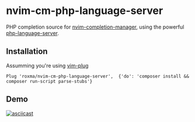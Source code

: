 # nvim-cm-php-language-server

PHP completion source for
[nvim-completion-manager](https://github.com/roxma/nvim-completion-manager),
using the powerful
[php-language-server](https://github.com/felixfbecker/php-language-server).


## Installation

Assumming you're using [vim-plug](https://github.com/junegunn/vim-plug)

```vim
Plug 'roxma/nvim-cm-php-language-server',  {'do': 'composer install && composer run-script parse-stubs'}
```

## Demo

[![asciicast](https://asciinema.org/a/ctclpqaq55k0ks5y7r9iqy8ns.png)](https://asciinema.org/a/ctclpqaq55k0ks5y7r9iqy8ns)

